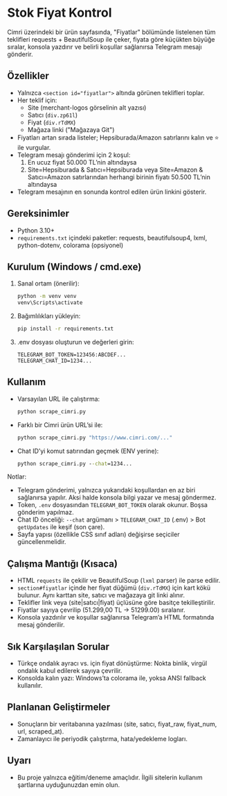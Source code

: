# Stok Fiyat Kontrol

Cimri üzerindeki bir ürün sayfasında, "Fiyatlar" bölümünde listelenen tüm teklifleri requests + BeautifulSoup ile çeker, fiyata göre küçükten büyüğe sıralar, konsola yazdırır ve belirli koşullar sağlanırsa Telegram mesajı gönderir.

## Özellikler
- Yalnızca `<section id="fiyatlar">` altında görünen teklifleri toplar.
- Her teklif için:
  - Site (merchant-logos görselinin alt yazısı)
  - Satıcı (`div.zp61l`)
  - Fiyat (`div.rTdMX`)
  - Mağaza linki ("Mağazaya Git")
- Fiyatları artan sırada listeler; Hepsiburada/Amazon satırlarını kalın ve ⭐ ile vurgular.
- Telegram mesajı gönderimi için 2 koşul:
  1. En ucuz fiyat 50.000 TL’nin altındaysa
  2. Site=Hepsiburada & Satıcı=Hepsiburada veya Site=Amazon & Satıcı=Amazon satırlarından herhangi birinin fiyatı 50.500 TL’nin altındaysa
- Telegram mesajının en sonunda kontrol edilen ürün linkini gösterir.

## Gereksinimler
- Python 3.10+
- `requirements.txt` içindeki paketler: requests, beautifulsoup4, lxml, python-dotenv, colorama (opsiyonel)

## Kurulum (Windows / cmd.exe)
1. Sanal ortam (önerilir):
   ```cmd
   python -m venv venv
   venv\Scripts\activate
   ```
2. Bağımlılıkları yükleyin:
   ```cmd
   pip install -r requirements.txt
   ```
3. .env dosyası oluşturun ve değerleri girin:
   ```env
   TELEGRAM_BOT_TOKEN=123456:ABCDEF...
   TELEGRAM_CHAT_ID=1234...
   ```

## Kullanım
- Varsayılan URL ile çalıştırma:
  ```cmd
  python scrape_cimri.py
  ```
- Farklı bir Cimri ürün URL’si ile:
  ```cmd
  python scrape_cimri.py "https://www.cimri.com/..."
  ```
- Chat ID’yi komut satırından geçmek (ENV yerine):
  ```cmd
  python scrape_cimri.py --chat=1234...
  ```

Notlar:
- Telegram gönderimi, yalnızca yukarıdaki koşullardan en az biri sağlanırsa yapılır. Aksi halde konsola bilgi yazar ve mesaj göndermez.
- Token, `.env` dosyasından `TELEGRAM_BOT_TOKEN` olarak okunur. Boşsa gönderim yapılmaz.
- Chat ID önceliği: `--chat` argümanı > `TELEGRAM_CHAT_ID` (.env) > Bot `getUpdates` ile keşif (son çare).
- Sayfa yapısı (özellikle CSS sınıf adları) değişirse seçiciler güncellenmelidir.

## Çalışma Mantığı (Kısaca)
- HTML `requests` ile çekilir ve BeautifulSoup (`lxml` parser) ile parse edilir.
- `section#fiyatlar` içinde her fiyat düğümü (`div.rTdMX`) için kart kökü bulunur. Aynı karttan site, satıcı ve mağazaya git linki alınır.
- Teklifler link veya (site|satıcı|fiyat) üçlüsüne göre basitçe tekilleştirilir.
- Fiyatlar sayıya çevrilip (51.299,00 TL → 51299.00) sıralanır.
- Konsola yazdırılır ve koşullar sağlanırsa Telegram’a HTML formatında mesaj gönderilir.

## Sık Karşılaşılan Sorular
- Türkçe ondalık ayracı vs. için fiyat dönüştürme: Nokta binlik, virgül ondalık kabul edilerek sayıya çevrilir.
- Konsolda kalın yazı: Windows’ta colorama ile, yoksa ANSI fallback kullanılır.

## Planlanan Geliştirmeler
- Sonuçların bir veritabanına yazılması (site, satıcı, fiyat_raw, fiyat_num, url, scraped_at).
- Zamanlayıcı ile periyodik çalıştırma, hata/yedekleme logları.

## Uyarı
- Bu proje yalnızca eğitim/deneme amaçlıdır. İlgili sitelerin kullanım şartlarına uyduğunuzdan emin olun.
